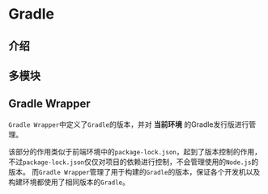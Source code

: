 # Gradle

## 介绍

## 多模块

## Gradle Wrapper

`Gradle Wrapper`中定义了`Gradle`的版本，并对 **当前环境** 的Gradle发行版进行管理。

该部分的作用类似于前端环境中的`package-lock.json`，起到了版本控制的作用，不过`package-lock.json`仅仅对项目的依赖进行控制，不会管理使用的`Node.js`的版本。
而`Gradle Wrapper`管理了用于构建的`Gradle`的版本，保证各个开发机以及构建环境都使用了相同版本的`Gradle`。